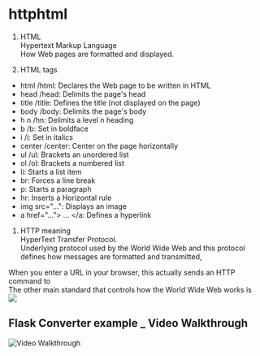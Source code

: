 
# httphtml

1. HTML</br>
Hypertext Markup Language</br>
How Web pages are formatted and displayed.</br>

2. HTML tags</br>
* html /html: Declares the Web page to be written in HTML</br>
* head /head: Delimits the page's head</br>
* title /title: Defines the title (not displayed on the page)</br>
* body /body: Delimits the page's body</br>
* h n /hn: Delimits a level n heading</br>
* b /b: Set in boldface</br>
* i /i: Set in italics</br>
* center /center: Center on the page horizontally</br>
* ul /ul: Brackets an unordered list</br>
* ol /ol: Brackets a numbered list</br>
* li: Starts a list item</br>
* br: Forces a line break </br>
* p: Starts a paragraph</br>
* hr: Inserts a Horizontal rule</br>
* img src="...": Displays an image </br>
* a href="..."> ... </a: Defines a hyperlink</br>



1. HTTP meaning</br>
HyperText Transfer Protocol.</br>
Underlying protocol used by the World Wide Web and this protocol defines how messages are formatted and transmitted,</br>

When you enter a URL in your browser, this actually sends an HTTP command to </br>
The other main standard that controls how the World Wide Web works is </br>
<img src="https://imgur.com/a/mmYyo"></br>

## Flask Converter example _ Video Walkthrough</br>
<img src='https://i.imgur.com/E2hYQ95.gif' title='Video Walkthrough' width='' alt='Video Walkthrough'/></br>
